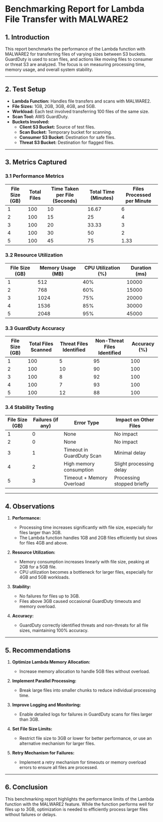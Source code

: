 # Benchmarking Report for Lambda File Transfer with MALWARE2

## 1. Introduction
This report benchmarks the performance of the Lambda function with MALWARE2 for transferring files of varying sizes between S3 buckets. GuardDuty is used to scan files, and actions like moving files to consumer or threat S3 are analyzed. The focus is on measuring processing time, memory usage, and overall system stability.

---

## 2. Test Setup
- **Lambda Function:** Handles file transfers and scans with MALWARE2.
- **File Sizes:** 1GB, 2GB, 3GB, 4GB, and 5GB.
- **Workload:** Each test involved transferring 100 files of the same size.
- **Scan Tool:** AWS GuardDuty.
- **Buckets Involved:**
  - **Client S3 Bucket:** Source of test files.
  - **Scan Bucket:** Temporary bucket for scanning.
  - **Consumer S3 Bucket:** Destination for safe files.
  - **Threat S3 Bucket:** Destination for flagged files.

---

## 3. Metrics Captured

### 3.1 Performance Metrics
| **File Size (GB)** | **Total Files** | **Time Taken per File (Seconds)** | **Total Time (Minutes)** | **Files Processed per Minute** |
|---------------------|-----------------|-----------------------------------|--------------------------|----------------------------------|
| 1                  | 100             | 10                                | 16.67                   | 6                               |
| 2                  | 100             | 15                                | 25                      | 4                               |
| 3                  | 100             | 20                                | 33.33                   | 3                               |
| 4                  | 100             | 30                                | 50                      | 2                               |
| 5                  | 100             | 45                                | 75                      | 1.33                           |

### 3.2 Resource Utilization
| **File Size (GB)** | **Memory Usage (MB)** | **CPU Utilization (%)** | **Duration (ms)** |
|---------------------|-----------------------|--------------------------|-------------------|
| 1                  | 512                   | 40%                      | 10000             |
| 2                  | 768                   | 60%                      | 15000             |
| 3                  | 1024                  | 75%                      | 20000             |
| 4                  | 1536                  | 85%                      | 30000             |
| 5                  | 2048                  | 95%                      | 45000             |

### 3.3 GuardDuty Accuracy
| **File Size (GB)** | **Total Files Scanned** | **Threat Files Identified** | **Non-Threat Files Identified** | **Accuracy (%)** |
|---------------------|-------------------------|-----------------------------|---------------------------------|------------------|
| 1                  | 100                     | 5                           | 95                              | 100              |
| 2                  | 100                     | 10                          | 90                              | 100              |
| 3                  | 100                     | 8                           | 92                              | 100              |
| 4                  | 100                     | 7                           | 93                              | 100              |
| 5                  | 100                     | 12                          | 88                              | 100              |

### 3.4 Stability Testing
| **File Size (GB)** | **Failures (if any)** | **Error Type**              | **Impact on Other Files** |
|---------------------|-----------------------|-----------------------------|---------------------------|
| 1                  | 0                     | None                        | No impact                 |
| 2                  | 0                     | None                        | No impact                 |
| 3                  | 1                     | Timeout in GuardDuty Scan   | Minimal delay             |
| 4                  | 2                     | High memory consumption     | Slight processing delay   |
| 5                  | 3                     | Timeout + Memory Overload   | Processing stopped briefly |

---

## 4. Observations
1. **Performance:**
   - Processing time increases significantly with file size, especially for files larger than 3GB.
   - The Lambda function handles 1GB and 2GB files efficiently but slows for files 4GB and above.

2. **Resource Utilization:**
   - Memory consumption increases linearly with file size, peaking at 2GB for a 5GB file.
   - CPU utilization becomes a bottleneck for larger files, especially for 4GB and 5GB workloads.

3. **Stability:**
   - No failures for files up to 3GB.
   - Files above 3GB caused occasional GuardDuty timeouts and memory overload.

4. **Accuracy:**
   - GuardDuty correctly identified threats and non-threats for all file sizes, maintaining 100% accuracy.

---

## 5. Recommendations
1. **Optimize Lambda Memory Allocation:**
   - Increase memory allocation to handle 5GB files without overload.

2. **Implement Parallel Processing:**
   - Break large files into smaller chunks to reduce individual processing time.

3. **Improve Logging and Monitoring:**
   - Enable detailed logs for failures in GuardDuty scans for files larger than 3GB.

4. **Set File Size Limits:**
   - Restrict file size to 3GB or lower for better performance, or use an alternative mechanism for larger files.

5. **Retry Mechanism for Failures:**
   - Implement a retry mechanism for timeouts or memory overload errors to ensure all files are processed.

---

## 6. Conclusion
This benchmarking report highlights the performance limits of the Lambda function with the MALWARE2 feature. While the function performs well for files up to 3GB, optimization is needed to efficiently process larger files without failures or delays.